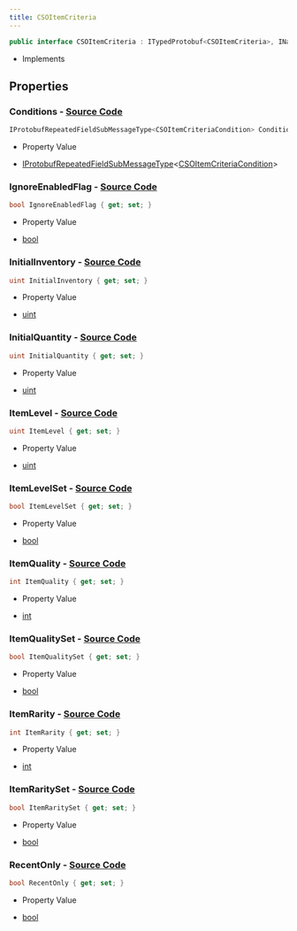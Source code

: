 ```yaml
---
title: CSOItemCriteria
---
```


```csharp
public interface CSOItemCriteria : ITypedProtobuf<CSOItemCriteria>, INativeHandle
```

- Implements

## Properties

### **Conditions** - [Source Code](https://github.com/swiftly-solution/swiftlys2/blob/main/managed/src/SwiftlyS2.Generated/Protobufs/Interfaces/CSOItemCriteria.cs#L34)

```csharp
IProtobufRepeatedFieldSubMessageType<CSOItemCriteriaCondition> Conditions { get; }
```

- Property Value

- [IProtobufRepeatedFieldSubMessageType](/docs/api/shared/netmessages/iprotobufrepeatedfieldsubmessagetype-1)<[CSOItemCriteriaCondition](/docs/api/shared/protobufdefinitions/csoitemcriteriacondition)>

### **IgnoreEnabledFlag** - [Source Code](https://github.com/swiftly-solution/swiftlys2/blob/main/managed/src/SwiftlyS2.Generated/Protobufs/Interfaces/CSOItemCriteria.cs#L31)

```csharp
bool IgnoreEnabledFlag { get; set; }
```

- Property Value

- [bool](https://learn.microsoft.com/dotnet/api/system.boolean)

### **InitialInventory** - [Source Code](https://github.com/swiftly-solution/swiftlys2/blob/main/managed/src/SwiftlyS2.Generated/Protobufs/Interfaces/CSOItemCriteria.cs#L25)

```csharp
uint InitialInventory { get; set; }
```

- Property Value

- [uint](https://learn.microsoft.com/dotnet/api/system.uint32)

### **InitialQuantity** - [Source Code](https://github.com/swiftly-solution/swiftlys2/blob/main/managed/src/SwiftlyS2.Generated/Protobufs/Interfaces/CSOItemCriteria.cs#L28)

```csharp
uint InitialQuantity { get; set; }
```

- Property Value

- [uint](https://learn.microsoft.com/dotnet/api/system.uint32)

### **ItemLevel** - [Source Code](https://github.com/swiftly-solution/swiftlys2/blob/main/managed/src/SwiftlyS2.Generated/Protobufs/Interfaces/CSOItemCriteria.cs#L13)

```csharp
uint ItemLevel { get; set; }
```

- Property Value

- [uint](https://learn.microsoft.com/dotnet/api/system.uint32)

### **ItemLevelSet** - [Source Code](https://github.com/swiftly-solution/swiftlys2/blob/main/managed/src/SwiftlyS2.Generated/Protobufs/Interfaces/CSOItemCriteria.cs#L19)

```csharp
bool ItemLevelSet { get; set; }
```

- Property Value

- [bool](https://learn.microsoft.com/dotnet/api/system.boolean)

### **ItemQuality** - [Source Code](https://github.com/swiftly-solution/swiftlys2/blob/main/managed/src/SwiftlyS2.Generated/Protobufs/Interfaces/CSOItemCriteria.cs#L16)

```csharp
int ItemQuality { get; set; }
```

- Property Value

- [int](https://learn.microsoft.com/dotnet/api/system.int32)

### **ItemQualitySet** - [Source Code](https://github.com/swiftly-solution/swiftlys2/blob/main/managed/src/SwiftlyS2.Generated/Protobufs/Interfaces/CSOItemCriteria.cs#L22)

```csharp
bool ItemQualitySet { get; set; }
```

- Property Value

- [bool](https://learn.microsoft.com/dotnet/api/system.boolean)

### **ItemRarity** - [Source Code](https://github.com/swiftly-solution/swiftlys2/blob/main/managed/src/SwiftlyS2.Generated/Protobufs/Interfaces/CSOItemCriteria.cs#L37)

```csharp
int ItemRarity { get; set; }
```

- Property Value

- [int](https://learn.microsoft.com/dotnet/api/system.int32)

### **ItemRaritySet** - [Source Code](https://github.com/swiftly-solution/swiftlys2/blob/main/managed/src/SwiftlyS2.Generated/Protobufs/Interfaces/CSOItemCriteria.cs#L40)

```csharp
bool ItemRaritySet { get; set; }
```

- Property Value

- [bool](https://learn.microsoft.com/dotnet/api/system.boolean)

### **RecentOnly** - [Source Code](https://github.com/swiftly-solution/swiftlys2/blob/main/managed/src/SwiftlyS2.Generated/Protobufs/Interfaces/CSOItemCriteria.cs#L43)

```csharp
bool RecentOnly { get; set; }
```

- Property Value

- [bool](https://learn.microsoft.com/dotnet/api/system.boolean)

